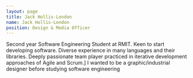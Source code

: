 ```yaml
---
layout: page
title: Jack Hollis-London
name: Jack Hollis-London
position: Design & Media Officer
---
```


Second year Software Engineering Student at RMIT. Keen to start developing software. Diverse experience in many languages and their libraries. Deeply passionate team player practiced in iterative development approaches of Agile and Scrum.]
I wanted to be a graphic/industrial designer before studying software engineering
